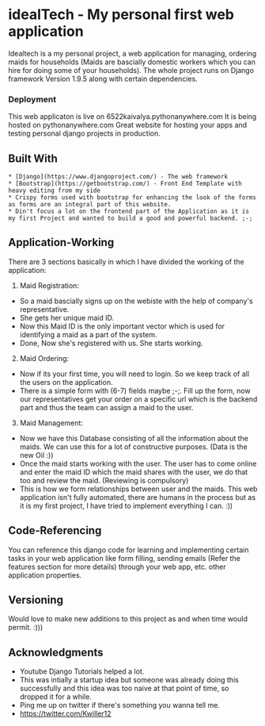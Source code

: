 # idealTech - My personal first web application

Idealtech is a my personal project, a web application for managing, ordering maids for households (Maids are bascially domestic workers which you can hire for doing some of your households). The whole project runs on Django framework Version 1.9.5 along with certain dependencies. 

### Deployment 

This web applicaton is live on 6522kaivalya.pythonanywhere.com
It is being hosted on pythonanywhere.com 
Great website for hosting your apps and testing personal django projects in production. 

## Built With
```
* [Django](https://www.djangoproject.com/) - The web framework 
* [Bootstrap](https://getbootstrap.com/) - Front End Template with heavy editing from my side
* Crispy forms used with bootstrap for enhancing the look of the forms as forms are an integral part of this website.
* Din't focus a lot on the frontend part of the Application as it is my first Project and wanted to build a good and powerful backend. ;-;
```

## Application-Working
There are 3 sections basically in which I have divided the working of the application:
1. Maid Registration:
  * So a maid bascially signs up on the webiste with the help of company's representative.
  * She gets her unique maid ID.
  * Now this Maid ID is the only important vector which is used for identifying a maid as a part of the system.
  * Done, Now she's registered with us. She starts working.
2. Maid Ordering:
  * Now if its your first time, you will need to login. So we keep track of all the users on the application. 
  * There is a simple form with (6-7) fields maybe ;-;. Fill up the form, now our representatives get your order on a specific url which     is the backend part and thus the team can assign a maid to the user.
3. Maid Management:
  * Now we have this Database consisting of all the information about the maids. We can use this for a lot of constructive purposes.
    (Data is the new Oil :))
  * Once the maid starts working with the user. The user has to come online and enter the maid ID which the maid shares with the user,       we do that too and review the maid. (Reviewing is compulsory)
  * This is how we form relationships between user and the maids.
This web application isn't fully automated, there are humans in the process but as it is my first project, I have tried to implement everything I can. :))

## Code-Referencing

You can reference this django code for learning and implementing certain tasks in your web application like form filling, sending emails (Refer the features section for more details) through your web app, etc. other application properties.

## Versioning

Would love to make new additions to this project as and when time would permit. :)))


## Acknowledgments

* Youtube Django Tutorials helped a lot.
* This was intially a startup idea but someone was already doing this successfully and this idea was too naive at that point of time, so   dropped it for a while.
* Ping me up on twitter if there's something you wanna tell me.
* https://twitter.com/Kwiller12
